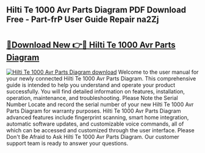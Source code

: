 ## Hilti Te 1000 Avr Parts Diagram PDF Download Free - Part-frP User Guide Repair na2Zj

# <h2><a href="http://dfl7ki.blite.top/?on=Hilti+Te+1000+Avr+Parts+Diagram">🔗Download New 👉🔴 Hilti Te 1000 Avr Parts Diagram</a></h2>

[![Hilti Te 1000 Avr Parts Diagram download](https://i.imgur.com/lujVjoI.png)](http://dfl7ki.blite.top/?on=Hilti+Te+1000+Avr+Parts+Diagram)
Welcome to the user manual for your newly connected Hilti Te 1000 Avr Parts Diagram. This comprehensive guide is intended to help you understand and operate your product successfully. You will find detailed information on features, installation, operation, maintenance, and troubleshooting. Please Note the Serial Number Locate and record the serial number of your new Hilti Te 1000 Avr Parts Diagram for warranty purposes. Hilti Te 1000 Avr Parts Diagram advanced features include fingerprint scanning, smart home integration, automatic software updates, and customizable voice commands, all of which can be accessed and customized through the user interface. Please Don't Be Afraid to Ask Hilti Te 1000 Avr Parts Diagram. Our customer support team is ready to answer your questions.
